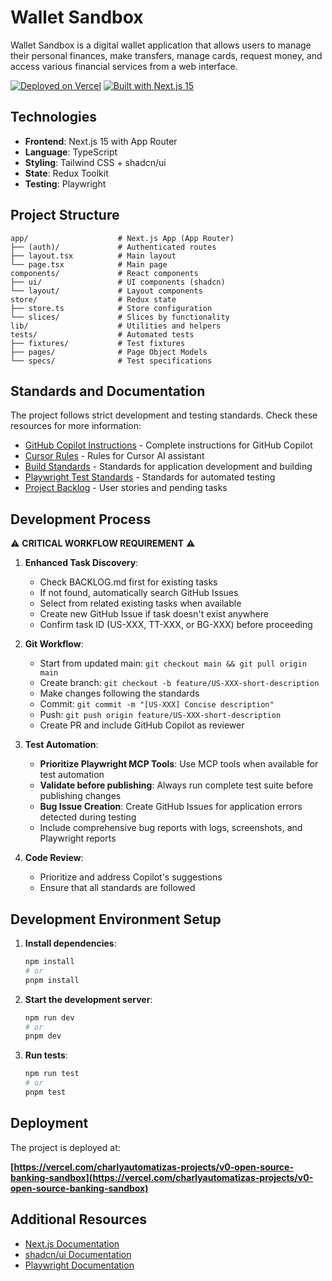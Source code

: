 # Wallet Sandbox

Wallet Sandbox is a digital wallet application that allows users to manage their personal finances, make transfers, manage cards, request money, and access various financial services from a web interface.

[![Deployed on Vercel](https://img.shields.io/badge/Deployed%20on-Vercel-black?style=for-the-badge&logo=vercel)](https://vercel.com/charlyautomatizas-projects/v0-open-source-banking-sandbox)
[![Built with Next.js 15](https://img.shields.io/badge/Built%20with-Next.js%2015-black?style=for-the-badge&logo=next.js)](https://nextjs.org/)

## Technologies

- **Frontend**: Next.js 15 with App Router
- **Language**: TypeScript
- **Styling**: Tailwind CSS + shadcn/ui
- **State**: Redux Toolkit
- **Testing**: Playwright

## Project Structure

```
app/                    # Next.js App (App Router)
├── (auth)/             # Authenticated routes
├── layout.tsx          # Main layout
└── page.tsx            # Main page
components/             # React components
├── ui/                 # UI components (shadcn)
└── layout/             # Layout components
store/                  # Redux state
├── store.ts            # Store configuration
└── slices/             # Slices by functionality
lib/                    # Utilities and helpers
tests/                  # Automated tests
├── fixtures/           # Test fixtures
├── pages/              # Page Object Models
└── specs/              # Test specifications
```

## Standards and Documentation

The project follows strict development and testing standards. Check these resources for more information:

- [GitHub Copilot Instructions](./.github/copilot-instructions.md) - Complete instructions for GitHub Copilot
- [Cursor Rules](./.cursorrules) - Rules for Cursor AI assistant
- [Build Standards](./BUILD_STANDARDS.md) - Standards for application development and building
- [Playwright Test Standards](./PLAYWRIGHT_STANDARDS.md) - Standards for automated testing
- [Project Backlog](./BACKLOG.md) - User stories and pending tasks

## Development Process

⚠️ **CRITICAL WORKFLOW REQUIREMENT** ⚠️

1. **Enhanced Task Discovery**:
   - Check BACKLOG.md first for existing tasks
   - If not found, automatically search GitHub Issues
   - Select from related existing tasks when available
   - Create new GitHub Issue if task doesn't exist anywhere
   - Confirm task ID (US-XXX, TT-XXX, or BG-XXX) before proceeding

2. **Git Workflow**:
   - Start from updated main: `git checkout main && git pull origin main`
   - Create branch: `git checkout -b feature/US-XXX-short-description`
   - Make changes following the standards
   - Commit: `git commit -m "[US-XXX] Concise description"`
   - Push: `git push origin feature/US-XXX-short-description`
   - Create PR and include GitHub Copilot as reviewer

3. **Test Automation**:
   - **Prioritize Playwright MCP Tools**: Use MCP tools when available for test automation
   - **Validate before publishing**: Always run complete test suite before publishing changes
   - **Bug Issue Creation**: Create GitHub Issues for application errors detected during testing
   - Include comprehensive bug reports with logs, screenshots, and Playwright reports

4. **Code Review**:
   - Prioritize and address Copilot's suggestions
   - Ensure that all standards are followed

## Development Environment Setup

1. **Install dependencies**:
   ```bash
   npm install
   # or
   pnpm install
   ```

2. **Start the development server**:
   ```bash
   npm run dev
   # or
   pnpm dev
   ```

3. **Run tests**:
   ```bash
   npm run test
   # or
   pnpm test
   ```

## Deployment

The project is deployed at:

**[https://vercel.com/charlyautomatizas-projects/v0-open-source-banking-sandbox](https://vercel.com/charlyautomatizas-projects/v0-open-source-banking-sandbox)**

## Additional Resources

- [Next.js Documentation](https://nextjs.org/docs)
- [shadcn/ui Documentation](https://ui.shadcn.com)
- [Playwright Documentation](https://playwright.dev)
